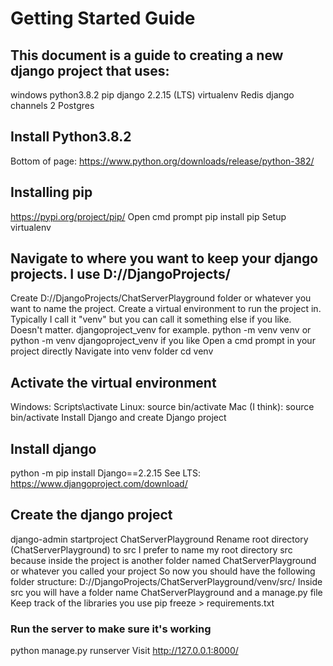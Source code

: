 # Getting Started Guide
## This document is a guide to creating a new django project that uses:

windows
python3.8.2
pip
django 2.2.15 (LTS)
virtualenv
Redis
django channels 2
Postgres

## Install Python3.8.2
Bottom of page: https://www.python.org/downloads/release/python-382/

## Installing pip
https://pypi.org/project/pip/
Open cmd prompt
pip install pip
Setup virtualenv

## Navigate to where you want to keep your django projects. I use D://DjangoProjects/
Create D://DjangoProjects/ChatServerPlayground folder or whatever you want to name the project.
Create a virtual environment to run the project in.
Typically I call it "venv" but you can call it something else if you like. Doesn't matter. djangoproject_venv for example.
python -m venv venv or python -m venv djangoproject_venv if you like
Open a cmd prompt in your project directly
Navigate into venv folder
cd venv

## Activate the virtual environment
Windows: Scripts\activate
Linux: source bin/activate
Mac (I think): source bin/activate
Install Django and create Django project

## Install django
python -m pip install Django==2.2.15
See LTS: https://www.djangoproject.com/download/


## Create the django project
django-admin startproject ChatServerPlayground
Rename root directory (ChatServerPlayground) to src
I prefer to name my root directory src because inside the project is another folder named ChatServerPlayground or whatever you called your project
So now you should have the following folder structure:
D://DjangoProjects/ChatServerPlayground/venv/src/
Inside src you will have a folder name ChatServerPlayground and a manage.py file
Keep track of the libraries you use
pip freeze > requirements.txt

### Run the server to make sure it's working
python manage.py runserver
Visit http://127.0.0.1:8000/
